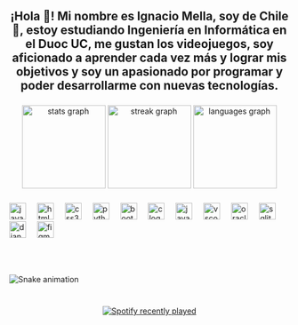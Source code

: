 <h2 align="center">¡Hola 👋! Mi nombre es Ignacio Mella, soy de Chile 🥰, estoy estudiando Ingeniería en Informática en el Duoc UC, me gustan los videojuegos, soy aficionado a aprender cada vez más y lograr mis objetivos y soy un apasionado por programar y poder desarrollarme con nuevas tecnologías.</h2>

###

<div align="center">
  <img src="https://github-readme-stats.vercel.app/api?username=ManuelBustamante-py&hide_title=false&hide_rank=false&show_icons=true&include_all_commits=true&count_private=true&disable_animations=false&theme=neon&locale=en&hide_border=false" height="150" alt="stats graph"  />
  <img src="https://streak-stats.demolab.com?user=ManuelBustamante-py&locale=en&mode=daily&theme=neon&hide_border=false&border_radius=5" height="150" alt="streak graph"  />
  <img src="https://github-readme-stats.vercel.app/api/top-langs?username=ManuelBustamante-py&locale=en&hide_title=false&layout=compact&card_width=320&langs_count=7&theme=neon&hide_border=false" height="150" alt="languages graph"  />
</div>

###

<div align="left">
  <img src="https://cdn.jsdelivr.net/gh/devicons/devicon/icons/javascript/javascript-original.svg" height="30" alt="javascript logo"  />
  <img width="12" />
  <img src="https://cdn.jsdelivr.net/gh/devicons/devicon/icons/html5/html5-original-wordmark.svg" height="30" alt="html5 logo"  />
  <img width="12" />
  <img src="https://cdn.jsdelivr.net/gh/devicons/devicon/icons/css3/css3-original.svg" height="30" alt="css3 logo"  />
  <img width="12" />
  <img src="https://cdn.jsdelivr.net/gh/devicons/devicon/icons/python/python-original.svg" height="30" alt="python logo"  />
  <img width="12" />
  <img src="https://cdn.jsdelivr.net/gh/devicons/devicon/icons/bootstrap/bootstrap-original.svg" height="30" alt="bootstrap logo"  />
  <img width="12" />
  <img src="https://cdn.jsdelivr.net/gh/devicons/devicon/icons/c/c-original.svg" height="30" alt="c logo"  />
  <img width="12" />
  <img src="https://cdn.jsdelivr.net/gh/devicons/devicon/icons/java/java-original.svg" height="30" alt="java logo"  />
  <img width="12" />
  <img src="https://cdn.jsdelivr.net/gh/devicons/devicon/icons/vscode/vscode-original.svg" height="30" alt="vscode logo"  />
  <img width="12" />
  <img src="https://cdn.jsdelivr.net/gh/devicons/devicon/icons/oracle/oracle-original.svg" height="30" alt="oracle logo"  />
  <img width="12" />
  <img src="https://cdn.jsdelivr.net/gh/devicons/devicon/icons/sqlite/sqlite-original.svg" height="30" alt="sqlite logo"  />
  <img width="12" />
  <img src="https://cdn.jsdelivr.net/gh/devicons/devicon/icons/django/django-plain.svg" height="30" alt="django logo"  />
  <img width="12" />
  <img src="https://cdn.jsdelivr.net/gh/devicons/devicon/icons/figma/figma-original.svg" height="30" alt="figma logo"  />
</div>

###

<br clear="both">

### 

![Snake animation](https://github.com/ManuelBustamante-py/ManuelBustamante-py/blob/output/github-contribution-grid-snake.svg)


###

<br clear="both">

<div align="center">
  <a href="https://open.spotify.com/user/aknx686ji8wflqfeh30q3ent0">
    <img src="https://spotify-recently-played-readme.vercel.app/api?user=aknx686ji8wflqfeh30q3ent0&count=10" alt="Spotify recently played"  />
  </a>
</div>

###
